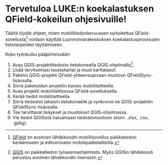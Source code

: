 # Tervetuloa LUKE:n koekalastuksen QField-kokeilun ohjesivuille!

Täältä löydät ohjeet, miten mobiilitiedonkeruuseen tarkoitettua QField-sovellusta[^1] voidaan käyttää  Luonnonvarakeskuksen koekalastusprosessien tietotarpeiden täyttämiseen. 

Koko työnkulku pääpiirteissään:

1. Avaa QGIS-projektitiedosto tietokoneella QGIS-ohjelmalla[^2].
2. Lisää tarvitsemasi taustakartat ja muut karttatasot.
3. Paketoi QGIS-projekti QField-yhteensopivaan muotoon QFieldSync-lisäosalla.
4. Siirrä paketoidun projektin kansio mobiililaitteelle.
5. Avaa projekti mobiililaitteessa QField-sovelluksella.
6. Kerää tiedot mobiililaitteella.
7. Siirrä tiedostot takaisin tietokoneelle ja synkronoi ne QGIS-projektiin QFieldSync-lisäosalla.
8. Tee tarvittavat lisäykset ja muutokset QGIS-ohjelmassa.
9. Vie tiedot QGISistä haluamaasi tiedostomuotoon (esim. .xlsx, .csv, .gpkg).

[^1]: [QField](www.qfield.org) on avoimen lähdekoodin mobiilisovellus paikkatiedon keräämiseen ja editoimiseen mobiilipäätelaitteilla.
[^2]: [QGIS](www.qgis.org) on paikkatiedon työasemaohjelmisto. Myös QGISin lähdekoodi perustuu avoimen lähdekoodin lisenssiin. 